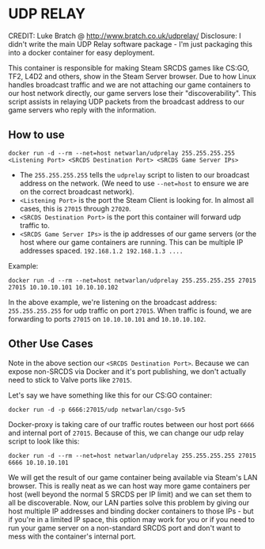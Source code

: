 UDP RELAY
=========
CREDIT: Luke Bratch @ http://www.bratch.co.uk/udprelay/
Disclosure: I didn't write the main UDP Relay software package - I'm just packaging this into a docker container for easy deployment.

This container is responsible for making Steam SRCDS games like CS:GO, TF2, L4D2 and others, show in the Steam Server browser. Due to how Linux handles broadcast traffic and we are not attaching our game containers to our host network directly, our game servers lose their "discoverability". This script assists in relaying UDP packets from the broadcast address to our game servers who reply with the information. 

How to use
----------
```
docker run -d --rm --net=host netwarlan/udprelay 255.255.255.255 <Listening Port> <SRCDS Destination Port> <SRCDS Game Server IPs>
```

- The `255.255.255.255` tells the `udprelay` script to listen to our broadcast address on the network. (We need to use `--net=host` to ensure we are on the correct broadcast network).
- `<Listening Port>` is the port the Steam Client is looking for. In almost all cases, this is `27015` through `27020`. 
- `<SRCDS Destination Port>` is the port this container will forward udp traffic to. 
- `<SRCDS Game Server IPs>` is the ip addresses of our game servers (or the host where our game containers are running. This can be multiple IP addresses spaced. `192.168.1.2 192.168.1.3 ....`


Example:
```
docker run -d --rm --net=host netwarlan/udprelay 255.255.255.255 27015 27015 10.10.10.101 10.10.10.102
```
In the above example, we're listening on the broadcast address: `255.255.255.255` for udp traffic on port `27015`. When traffic is found, we are forwarding to ports `27015` on `10.10.10.101` and `10.10.10.102`.


Other Use Cases
---------------
Note in the above section our `<SRCDS Destination Port>`. Because we can expose non-SRCDS via Docker and it's port publishing, we don't actually need to stick to Valve ports like `27015`. 


Let's say we have something like this for our CS:GO container:
```
docker run -d -p 6666:27015/udp netwarlan/csgo-5v5
```

Docker-proxy is taking care of our traffic routes between our host port `6666` and internal port of `27015`. Because of this, we can change our udp relay script to look like this:

```
docker run -d --rm --net=host netwarlan/udprelay 255.255.255.255 27015 6666 10.10.10.101
```

We will get the result of our game container being available via Steam's LAN browser. This is really neat as we can host way more game containers per host (well beyond the normal 5 SRCDS per IP limit) and we can set them to all be discoverable. Now, our LAN parties solve this problem by giving our host multiple IP addresses and binding docker containers to those IPs - but if you're in a limited IP space, this option may work for you or if you need to run your game server on a non-standard SRCDS port and don't want to mess with the container's internal port. 